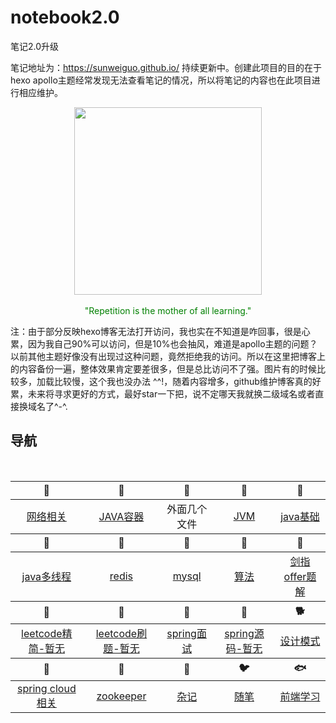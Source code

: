 # notebook2.0
笔记2.0升级

笔记地址为：https://sunweiguo.github.io/ 持续更新中。创建此项目的目的在于hexo apollo主题经常发现无法查看笔记的情况，所以将笔记的内容也在此项目进行相应维护。


<div align="center">
	<img src="http://bloghello.oursnail.cn/%E6%8A%93%E7%8B%82.jpeg" width="300px"></div></br>
</div>
<div align="center">
	<span style="color: green;">"Repetition is the mother of all learning."</span>
</div>

注：由于部分反映hexo博客无法打开访问，我也实在不知道是咋回事，很是心累，因为我自己90%可以访问，但是10%也会抽风，难道是apollo主题的问题？以前其他主题好像没有出现过这种问题，竟然拒绝我的访问。所以在这里把博客上的内容备份一遍，整体效果肯定要差很多，但是总比访问不了强。图片有的时候比较多，加载比较慢，这个我也没办法 ^^!，随着内容增多，github维护博客真的好累，未来将寻求更好的方式，最好star一下把，说不定哪天我就换二级域名或者直接换域名了^-^.

## <font id="top" href="#">导航</font>

<br>
<table>
	<thead>
		<tr>
			<th align="center"><g-emoji class="g-emoji" alias="bar_chart" fallback-src="https://github.githubassets.com/images/icons/emoji/unicode/1f4ca.png">🐀</g-emoji></th>
			<th align="center"><g-emoji class="g-emoji" alias="crossed_swords" fallback-src="https://github.githubassets.com/images/icons/emoji/unicode/2694.png">🐂</g-emoji></th>
			<th align="center"><g-emoji class="g-emoji" alias="desktop_computer" fallback-src="https://github.githubassets.com/images/icons/emoji/unicode/1f5a5.png">🐅</g-emoji></th>
			<th align="center"><g-emoji class="g-emoji" alias="busstop" fallback-src="https://github.githubassets.com/images/icons/emoji/unicode/1f68f.png">🐇</g-emoji></th>
			<th align="center"><g-emoji class="g-emoji" alias="beach_umbrella" fallback-src="https://github.githubassets.com/images/icons/emoji/unicode/1f3d6.png">🐉</g-emoji></th>
		</tr>
	</thead>
	<tbody>
		<tr>
			<td align="center"><a href="https://github.com/sunweiguo/notebook2.0/tree/master/network">网络相关</a></td>
			<td align="center"><a href="https://github.com/sunweiguo/notebook2.0/tree/master/java-collection">JAVA容器</a></td>
			<td align="center">外面几个文件</td>
			<td align="center"><a href="https://github.com/sunweiguo/notebook2.0/tree/master/JVM">JVM</a></td>
			<td align="center"><a href="https://github.com/sunweiguo/notebook2.0/tree/master/java-basic">java基础</a></td>
		</tr>
	</tbody>
	<thead>
		<tr>
			<th align="center"><g-emoji class="g-emoji" alias="bar_chart" fallback-src="https://github.githubassets.com/images/icons/emoji/unicode/1f4ca.png">🐍</g-emoji></th>
			<th align="center"><g-emoji class="g-emoji" alias="crossed_swords" fallback-src="https://github.githubassets.com/images/icons/emoji/unicode/2694.png">🐎</g-emoji></th>
			<th align="center"><g-emoji class="g-emoji" alias="desktop_computer" fallback-src="https://github.githubassets.com/images/icons/emoji/unicode/1f5a5.png">🐏</g-emoji></th>
			<th align="center"><g-emoji class="g-emoji" alias="busstop" fallback-src="https://github.githubassets.com/images/icons/emoji/unicode/1f68f.png">🐒</g-emoji></th>
			<th align="center"><g-emoji class="g-emoji" alias="beach_umbrella" fallback-src="https://github.githubassets.com/images/icons/emoji/unicode/1f3d6.png">🐒</g-emoji></th>
		</tr>
	</thead>
	<tbody>
		<tr>
			<td align="center"><a href="https://github.com/sunweiguo/notebook2.0/tree/master/thread">java多线程</a></td>
			<td align="center"><a href="https://github.com/sunweiguo/notebook2.0/tree/master/redis">redis</a></td>
			<td align="center"><a href="https://github.com/sunweiguo/notebook2.0/tree/master/mysql">mysql</a></td>
			<td align="center"><a href="https://github.com/sunweiguo/notebook2.0/tree/master/algorithms-basic">算法</a></td>
			<td align="center"><a href="https://github.com/sunweiguo/notebook2.0/tree/master/%E5%89%91%E6%8C%87offer">剑指offer题解</a></td>
		</tr>
	</tbody>
	<thead>
		<tr>
			<th align="center"><g-emoji class="g-emoji" alias="bar_chart" fallback-src="https://github.githubassets.com/images/icons/emoji/unicode/1f4ca.png">🐒</g-emoji></th>
			<th align="center"><g-emoji class="g-emoji" alias="crossed_swords" fallback-src="https://github.githubassets.com/images/icons/emoji/unicode/2694.png">🐒</g-emoji></th>
			<th align="center"><g-emoji class="g-emoji" alias="desktop_computer" fallback-src="https://github.githubassets.com/images/icons/emoji/unicode/1f5a5.png">🐓</g-emoji></th>
			<th align="center"><g-emoji class="g-emoji" alias="busstop" fallback-src="https://github.githubassets.com/images/icons/emoji/unicode/1f68f.png">🐓</g-emoji></th>
			<th align="center"><g-emoji class="g-emoji" alias="beach_umbrella" fallback-src="https://github.githubassets.com/images/icons/emoji/unicode/1f3d6.png">🐕</g-emoji></th>
		</tr>
	</thead>
	<tbody>
		<tr>
			<td align="center"><a href="#">leetcode精简-暂无</a></td>
			<td align="center"><a href="#">leetcode刷题-暂无</a></td>
			<td align="center"><a href="https://github.com/sunweiguo/notebook2.0/tree/master/spring">spring面试</a></td>
			<td align="center"><a href="#">spring源码-暂无</a></td>
			<td align="center"><a href="https://github.com/sunweiguo/notebook2.0/tree/master/design-pattern">设计模式</a></td>
		</tr>
	</tbody>
	<thead>
		<tr>
			<th align="center"><g-emoji class="g-emoji" alias="bar_chart" fallback-src="https://github.githubassets.com/images/icons/emoji/unicode/1f4ca.png">🐖</g-emoji></th>
			<th align="center"><g-emoji class="g-emoji" alias="crossed_swords" fallback-src="https://github.githubassets.com/images/icons/emoji/unicode/2694.png">🦓</g-emoji></th>
			<th align="center"><g-emoji class="g-emoji" alias="desktop_computer" fallback-src="https://github.githubassets.com/images/icons/emoji/unicode/1f5a5.png">🦒</g-emoji></th>
			<th align="center"><g-emoji class="g-emoji" alias="busstop" fallback-src="https://github.githubassets.com/images/icons/emoji/unicode/1f68f.png">🐦</g-emoji></th>
			<th align="center"><g-emoji class="g-emoji" alias="beach_umbrella" fallback-src="https://github.githubassets.com/images/icons/emoji/unicode/1f3d6.png">🐟</g-emoji></th>
		</tr>
	</thead>
	<tbody>
		<tr>
			<td align="center"><a href="https://github.com/sunweiguo/notebook2.0/tree/master/weather-for-spring-cloud">spring cloud相关</a></td>
			<td align="center"><a href="https://github.com/sunweiguo/notebook2.0/tree/master/zookeeper">zookeeper</a></td>
			<td align="center"><a href="https://github.com/sunweiguo/notebook2.0/tree/master/miscellany">杂记</a></td>
			<td align="center"><a href="https://github.com/sunweiguo/notebook2.0/tree/master/suibi">随笔</a></td>
			<td align="center"><a href="https://github.com/sunweiguo/notebook2.0/tree/master/front">前端学习</a></td>
		</tr>
	</tbody>
	
</table>